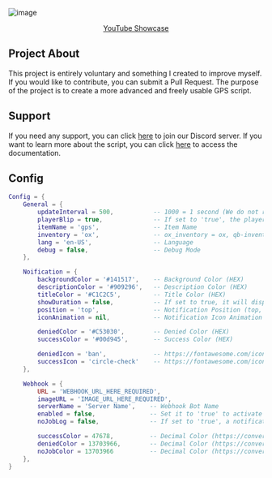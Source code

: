 ![image](https://github.com/user-attachments/assets/890efbe6-4291-4481-9f86-96a14be7f117)

<div align="center">
  
[YouTube Showcase](https://www.youtube.com/watch?v=fbEEOx0Y95U)

</div>

## Project About
This project is entirely voluntary and something I created to improve myself. If you would like to contribute, you can submit a Pull Request.
The purpose of the project is to create a more advanced and freely usable GPS script.

## Support
If you need any support, you can click [here](https://discord.gg/3TCCX49gsQ) to join our Discord server. If you want to learn more about the script, you can click [here](https://kirep-studios.gitbook.io/kirep-studios) to access the documentation.

## Config
```lua
Config = {
    General = {
        updateInterval = 500,           -- 1000 = 1 second (We do not recommend setting it to 0.)
        playerBlip = true,              -- If set to 'true', the player's own blip will be hidden.
        itemName = 'gps',               -- Item Name
        inventory = 'ox',               -- ox_inventory = ox, qb-inventory = qb
        lang = 'en-US',                 -- Language
        debug = false,                  -- Debug Mode
    },

    Noification = {
        backgroundColor = '#141517',    -- Background Color (HEX)
        descriptionColor = '#909296',   -- Description Color (HEX)
        titleColor = '#C1C2C5',         -- Title Color (HEX)
        showDuration = false,           -- If set to true, it will display how long the notification will stay under the notification.
        position = 'top',               -- Notification Position (top, top-right, top-left, bottom, bottom-right, bottom-lest, center, center-right, center-left)
        iconAnimation = nil,            -- Notification Icon Animation (spin, spinPulse, spinReverse, pulse, beat, fade, beatFade, bounce, shake, nil = none)

        deniedColor = '#C53030',        -- Denied Color (HEX)
        successColor = '#00d945',       -- Success Color (HEX)

        deniedIcon = 'ban',             -- https://fontawesome.com/icons
        successIcon = 'circle-check'    -- https://fontawesome.com/icons
    },

    Webhook = {
        URL = 'WEBHOOK_URL_HERE_REQUIRED',
        imageURL = 'IMAGE_URL_HERE_REQUIRED',
        serverName = 'Server Name',    -- Webhook Bot Name
        enabled = false,               -- Set it to 'true' to activate the webhook.
        noJobLog = false,              -- If set to 'true', a notification will be sent when people without the required profession use it.

        successColor = 47678,          -- Decimal Color (https://convertingcolors.com/hex-color-FFFFFF.html)
        deniedColor = 13703966,        -- Decimal Color (https://convertingcolors.com/hex-color-FFFFFF.html)
        noJobColor = 13703966          -- Decimal Color (https://convertingcolors.com/hex-color-FFFFFF.html)
    },
}
```
